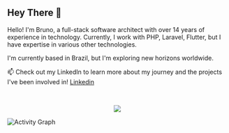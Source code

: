 ## Hey There 👋

Hello! I'm Bruno, a full-stack software architect with over 14 years of experience in technology. Currently, I work with PHP, Laravel, Flutter, but I have expertise in various other technologies. 

I'm currently based in Brazil, but I'm exploring new horizons worldwide. 

📫 Check out my LinkedIn to learn more about my journey and the projects I've been involved in! [Linkedin](https://www.linkedin.com/in/arquiteto-software-bruno)

<br />
<p align="center">
  <a href="https://programadorbruno.com.br">
    <img src="https://skills.thijs.gg/icons?i=js,html,css,flutter,laravel,php,docker,nextjs,react,aws,angular,postgres,mysql,bootstrap,idea&theme=dark" />
  </a>
</p>


![Activity Graph](https://github-readme-activity-graph.vercel.app/graph?username=itbrunoms&bg_color=000500&color=03b303&line=919919&point=919919&area=true&point=03b303&area=true&border_color=5c5d56)
